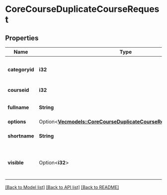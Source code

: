 # CoreCourseDuplicateCourseRequest

## Properties

Name | Type | Description | Notes
------------ | ------------- | ------------- | -------------
**categoryid** | **i32** | duplicated course category parent | [default to null]
**courseid** | **i32** | course to duplicate id | [default to null]
**fullname** | **String** | duplicated course full name | [default to null]
**options** | Option<[**Vec<models::CoreCourseDuplicateCourseRequestOptionsInner>**](core_course_duplicate_course_request_options_inner.md)> |  | [optional]
**shortname** | **String** | duplicated course short name | [default to null]
**visible** | Option<**i32**> | duplicated course visible, default to yes | [optional][default to 1]

[[Back to Model list]](../README.md#documentation-for-models) [[Back to API list]](../README.md#documentation-for-api-endpoints) [[Back to README]](../README.md)


